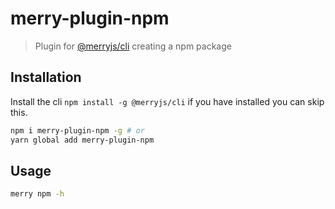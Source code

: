 # merry-plugin-npm

> Plugin for [@merryjs/cli](https://github.com/merryjs/cli)
> creating a npm package

## Installation

Install the cli `npm install -g @merryjs/cli` if you have installed you can skip this.

```sh
npm i merry-plugin-npm -g # or
yarn global add merry-plugin-npm
```

## Usage

```sh
merry npm -h
```
